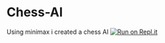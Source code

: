 # Chess-AI
Using minimax i created a chess AI
[![Run on Repl.it](https://repl.it/badge/github/Code-Bullet/Chess-AI)](https://repl.it/github/Code-Bullet/Chess-AI)